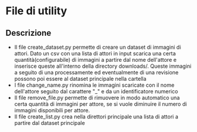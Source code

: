 # File di utility

## Descrizione

- Il file create_dataset.py permette di creare un dataset di immagini di attori. Dato un csv con una lista di attori in input scarica una certa quantità(configurabile) di immagini a partire dal nome dell'attore e inserisce queste all'interno della directory downloads/<nome-attore>. Queste immagini a seguito di una processamente ed eventualmente di una revisione possono poi essere al dataset principale nella cartella
- I file change_name.py rinomina le immagini scaricate con il nome dell'attore seguito dal carattere "_" e da un identificatore numerico
- Il file remove_file.py permette di rimuovere in modo automatico una certa quantità di immagini per attore, se si vuole diminuire il numero di immagini disponibili per attore.
- Il file create_list.py crea nella direttori principale una lista di attori a partire dal dataset principale
